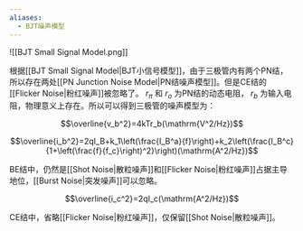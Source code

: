 ```yaml
---
aliases:
  - BJT噪声模型
---
```

![[BJT Small Signal Model.png]]

根据[[BJT Small Signal Model|BJT小信号模型]]，由于三极管内有两个PN结，所以存在两处[[PN Junction Noise Model|PN结噪声模型]]。但是CE结的[[Flicker Noise|粉红噪声]]被忽略了。 $r_{\pi}$ 和 $r_o$ 为PN结的动态电阻， $r_b$ 为输入电阻，物理意义上存在。所以可以得到三极管的噪声模型为：

$$\overline{v_b^2}=4kTr_b(\mathrm{V^2/Hz})$$

$$\overline{i_b^2}=2qI_B+k_1\left(\frac{I_B^a}{f}\right)+k_2\left(\frac{I_B^c}{1+\left(\frac{f}{f_c}\right)^2}\right)(\mathrm{A^2/Hz})$$

BE结中，仍然是[[Shot Noise|散粒噪声]]和[[Flicker Noise|粉红噪声]]占据主导地位，[[Burst Noise|突发噪声]]可以忽略。

$$\overline{i_c^2}=2qI_c(\mathrm{A^2/Hz})$$

CE结中，省略[[Flicker Noise|粉红噪声]]，仅保留[[Shot Noise|散粒噪声]]。